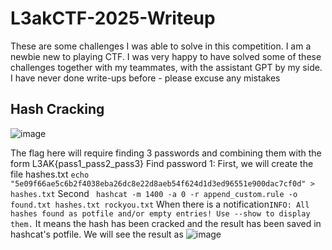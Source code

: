 # L3akCTF-2025-Writeup
These are some challenges I was able to solve in this competition. I am a newbie new to playing CTF. I was very happy to have solved some of these challenges together with my teammates, with the assistant GPT by my side. I have never done write-ups before - please excuse any mistakes
## Hash Cracking
![image](https://hackmd.io/_uploads/BkamgCN8xg.png)

The flag here will require finding 3 passwords and combining them with the form L3AK{pass1_pass2_pass3}
Find password 1:
First, we will create the file hashes.txt
```echo "5e09f66ae5c6b2f4038eba26dc8e22d8aeb54f624d1d3ed96551e900dac7cf0d" > hashes.txt```
Second ``` hashcat -m 1400 -a 0 -r append_custom.rule -o found.txt hashes.txt rockyou.txt```
When there is a notification```INFO: All hashes found as potfile and/or empty entries! Use --show to display them.```
It means the hash has been cracked and the result has been saved in hashcat's potfile.
We will see the result as 
![image](https://hackmd.io/_uploads/H1tTqRE8el.png)
